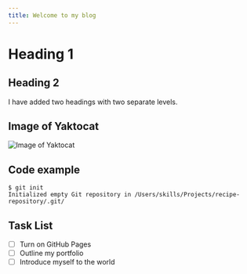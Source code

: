 ```yaml
---
title: Welcome to my blog
---
```


# Heading 1
## Heading 2


I have added two headings with two separate levels.

## Image of Yaktocat
![Image of Yaktocat](https://octodex.github.com/images/yaktocat.png)


## Code example
```
$ git init
Initialized empty Git repository in /Users/skills/Projects/recipe-repository/.git/
```

## Task List
- [ ] Turn on GitHub Pages
- [ ] Outline my portfolio
- [ ] Introduce myself to the world
